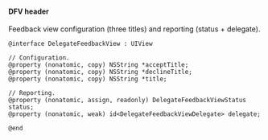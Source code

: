 #### DFV header

Feedback view configuration (three titles) and reporting (status + delegate).

```objc
@interface DelegateFeedbackView : UIView

// Configuration.
@property (nonatomic, copy) NSString *acceptTitle;
@property (nonatomic, copy) NSString *declineTitle;
@property (nonatomic, copy) NSString *title;

// Reporting.
@property (nonatomic, assign, readonly) DelegateFeedbackViewStatus status;
@property (nonatomic, weak) id<DelegateFeedbackViewDelegate> delegate;

@end
```

